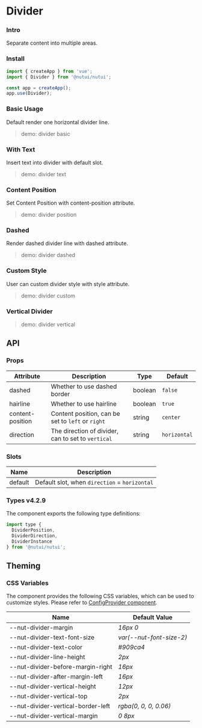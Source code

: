 # Divider

### Intro

Separate content into multiple areas.

### Install

```js
import { createApp } from 'vue';
import { Divider } from '@nutui/nutui';

const app = createApp();
app.use(Divider);
```

### Basic Usage

Default render one horizontal divider line.

> demo: divider basic

### With Text

Insert text into divider with default slot.

> demo: divider text

### Content Position

Set Content Position with content-position attribute.

> demo: divider position

### Dashed

Render dashed divider line with dashed attribute.

> demo: divider dashed

### Custom Style

User can custom divider style with style attribute.

> demo: divider custom

### Vertical Divider

> demo: divider vertical

## API

### Props

| Attribute | Description | Type | Default |
| --- | --- | --- | --- |
| dashed | Whether to use dashed border | boolean | `false` |
| hairline | Whether to use hairline | boolean | `true` |
| content-position | Content position, can be set to `left` or `right` | string | `center` |
| direction | The direction of divider, can to set to `vertical` | string | `horizontal` |

### Slots

| Name | Description |
| --- | --- |
| default | Default slot, when `direction` = `horizontal` |

### Types v4.2.9

The component exports the following type definitions:

```js
import type {
  DividerPosition,
  DividerDirection,
  DividerInstance
} from '@nutui/nutui';
```

## Theming

### CSS Variables

The component provides the following CSS variables, which can be used to customize styles. Please refer to [ConfigProvider component](#/en-US/component/configprovider).

| Name | Default Value |
| --- | --- |
| --nut-divider-margin | _16px 0_ |
| --nut-divider-text-font-size | _var(--nut-font-size-2)_ |
| --nut-divider-text-color | _#909ca4_ |
| --nut-divider-line-height | _2px_ |
| --nut-divider-before-margin-right | _16px_ |
| --nut-divider-after-margin-left | _16px_ |
| --nut-divider-vertical-height | _12px_ |
| --nut-divider-vertical-top | _2px_ |
| --nut-divider-vertical-border-left | _rgba(0, 0, 0, 0.06)_ |
| --nut-divider-vertical-margin | _0 8px_ |
